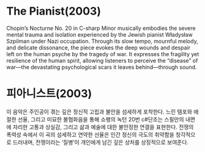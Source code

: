 # The Pianist(2003)

Chopin’s Nocturne No. 20 in C-sharp Minor musically embodies the severe mental trauma and isolation experienced by the Jewish pianist Władysław Szpilman under Nazi occupation. Through its slow tempo, mournful melody, and delicate dissonance, the piece evokes the deep wounds and despair left on the human psyche by the tragedy of war. It expresses the fragility yet resilience of the human spirit, allowing listeners to perceive the “disease” of war—the devastating psychological scars it leaves behind—through sound.

# 피아니스트(2003)

이 음악은 주인공이 겪는 깊은 정신적 고립과 불안을 섬세하게 포착한다. 느린 템포와 애절한 선율, 그리고 미묘한 불협화음을 통해 쇼팽의 녹턴 20번 c#단조는 스필만의 내면에 자리한 고통과 상실감, 그리고 삶과 예술에 대한 불안정한 연결을 표현한다. 전쟁의 폭력성 속에서 이 곡의 섬세하고 연약한 선율은 인간 정신의 극도의 취약함을 청각적으로 드러내며, 전쟁이라는 ‘질병’이 개인에게 남긴 깊은 상처를 상징적으로 보여준다.
